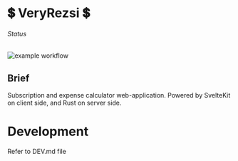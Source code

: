 # 💲 VeryRezsi 💲
###### Status
![example workflow](https://github.com/szattila98/veryrezsi/actions/workflows/images.yml/badge.svg)
## Brief 
Subscription and expense calculator web-application.
Powered by SvelteKit on client side, and Rust on server side.

# Development
Refer to DEV.md file